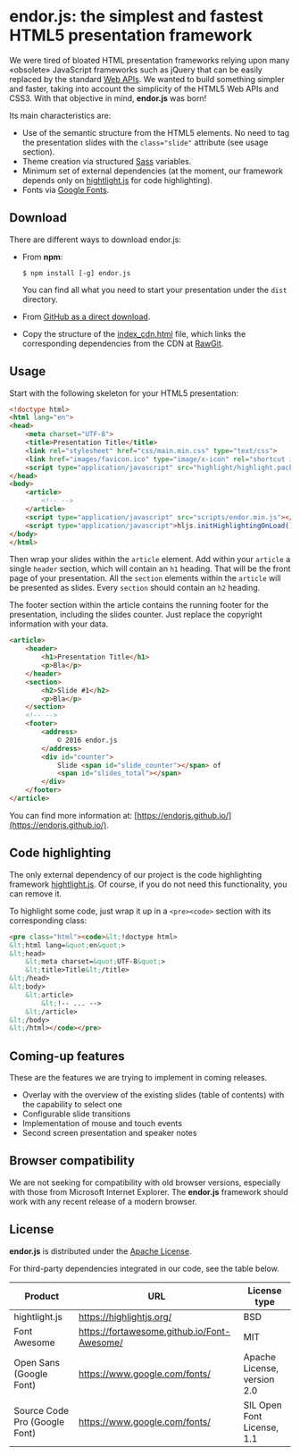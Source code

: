 # endor.js: the simplest and fastest HTML5 presentation framework

We were tired of bloated HTML presentation frameworks relying upon many «obsolete»
JavaScript frameworks such as jQuery that can be easily replaced by the standard
[Web APIs](https://developer.mozilla.org/en-US/docs/Web/API).
We wanted to build something simpler and faster, taking into account the simplicity
of the HTML5 Web APIs and CSS3. With that objective in mind,
**endor.js** was born!

Its main characteristics are:

+ Use of the semantic structure from the HTML5 elements.
  No need to tag the presentation slides with the
  `class="slide"` attribute (see usage section).
+ Theme creation via structured [Sass](http://sass-lang.com/)
  variables.
+ Minimum set of external dependencies (at the moment, our
  framework depends only on [hightlight.js](https://highlightjs.org/)
  for code highlighting).
+ Fonts via [Google Fonts](https://www.google.com/fonts).

## Download

There are different ways to download endor.js:

+ From **npm**:

    ```console
    $ npm install [-g] endor.js
    ```

  You can find all what you need to start your presentation under the `dist`
  directory.
+ From [GitHub as a direct download](https://github.com/endorjs/endor/archive/master.zip).
+ Copy the structure of the [index_cdn.html](https://cdn.rawgit.com/endorjs/endor/0.5.0/dist/index_cdn.html)
  file, which links the corresponding dependencies from the CDN at [RawGit](https://rawgit.com/).

## Usage

Start with the following skeleton for your HTML5 presentation:

```html
<!doctype html>
<html lang="en">
<head>
    <meta charset="UTF-8">
    <title>Presentation Title</title>
    <link rel="stylesheet" href="css/main.min.css" type="text/css">
    <link href="images/favicon.ico" type="image/x-icon" rel="shortcut icon">
    <script type="application/javascript" src="highlight/highlight.pack.js"></script>
</head>
<body>
    <article>
        <!-- -->
    </article>
    <script type="application/javascript" src="scripts/endor.min.js"></script>
    <script type="application/javascript">hljs.initHighlightingOnLoad();</script>
</body>
</html>
```

Then wrap your slides within the `article` element. Add within your
`article` a single `header` section, which will contain an `h1`
heading. That will be the front page of your presentation. All
the `section` elements within the `article` will be presented as
slides. Every `section` should contain an `h2` heading.

The footer section within the article contains the running footer for the
presentation, including the slides counter. Just replace the copyright
information with your data.

```html
<article>
    <header>
        <h1>Presentation Title</h1>
        <p>Bla</p>
    </header>
    <section>
        <h2>Slide #1</h2>
        <p>Bla</p>
    </section>
    <!-- -->
    <footer>
        <address>
            © 2016 endor.js
        </address>
        <div id="counter">
            Slide <span id="slide_counter"></span> of
            <span id="slides_total"></span>
        </div>
    </footer>
</article>
```

You can find more information at: [https://endorjs.github.io/](https://endorjs.github.io/).

## Code highlighting

The only external dependency of our project is the code
highlighting framework [hightlight.js](https://highlightjs.org/).
Of course, if you do not need this functionality, you can
remove it.

To highlight some code, just wrap it up in a `<pre><code>` section
with its corresponding class:

```html
<pre class="html"><code>&lt;!doctype html>
&lt;html lang=&quot;en&quot;>
&lt;head>
    &lt;meta charset=&quot;UTF-8&quot;>
    &lt;title>Title&lt;/title>
&lt;/head>
&lt;body>
    &lt;article>
        &lt;!-- ... -->
    &lt;/article>
&lt;/body>
&lt;/html></code></pre>
```

## Coming-up features

These are the features we are trying to implement in coming releases.

+ Overlay with the overview of the existing slides
  (table of contents) with the capability to select one
+ Configurable slide transitions
+ Implementation of mouse and touch events
+ Second screen presentation and speaker notes

## Browser compatibility

We are not seeking for compatibility with old browser versions, especially with
those from Microsoft Internet Explorer. The **endor.js** framework should work
with any recent release of a modern browser.

## License

**endor.js** is distributed under the [Apache License](./LICENSE).

For third-party dependencies integrated in our code, see the table below.

| Product | URL | License type |
| ------- | --- | ------------ |
| hightlight.js | https://highlightjs.org/ | BSD |
| Font Awesome | https://fortawesome.github.io/Font-Awesome/ | MIT |
| Open Sans (Google Font) | https://www.google.com/fonts/ | Apache License, version 2.0 |
| Source Code Pro (Google Font) | https://www.google.com/fonts/ | SIL Open Font License, 1.1 |
